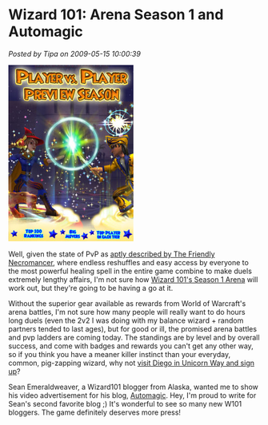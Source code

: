 # Wizard 101: Arena Season 1 and Automagic

*Posted by Tipa on 2009-05-15 10:00:39*

[![w101pvppreview](../uploads/2009/05/w101pvppreview.jpg "w101pvppreview")](https://www.wizard101.com/site/home2/wizard101/page_8ad6a4042131e7c401213b7c805700b3)

Well, given the state of PvP as [aptly described by The Friendly Necromancer](http://thefriendlynecromancer.blogspot.com/2009/05/pvps-dirty-laundry-list.html), where endless reshuffles and easy access by everyone to the most powerful healing spell in the entire game combine to make duels extremely lengthy affairs, I'm not sure how [Wizard 101's Season 1 Arena](https://www.wizard101.com/site/home2/wizard101/page_8ad6a4042131e7c401213b7c805700b3) will work out, but they're going to be having a go at it.

Without the superior gear available as rewards from World of Warcraft's arena battles, I'm not sure how many people will really want to do hours long duels (even the 2v2 I was doing with my balance wizard + random partners tended to last ages), but for good or ill, the promised arena battles and pvp ladders are coming today. The standings are by level and by overall success, and come with badges and rewards you can't get any other way, so if you think you have a meaner killer instinct than your everyday, common, pig-zapping wizard, why not [visit Diego in Unicorn Way and sign up](https://www.wizard101.com/site/home2/wizard101/page_8ad6a4042131e7c401213b7c805700b3)?
  




Sean Emeraldweaver, a Wizard101 blogger from Alaska, wanted me to show his video advertisement for his blog, [Automagic](http://auto-magic.blogspot.com/). Hey, I'm proud to write for Sean's second favorite blog ;) It's wonderful to see so many new W101 bloggers. The game definitely deserves more press!

